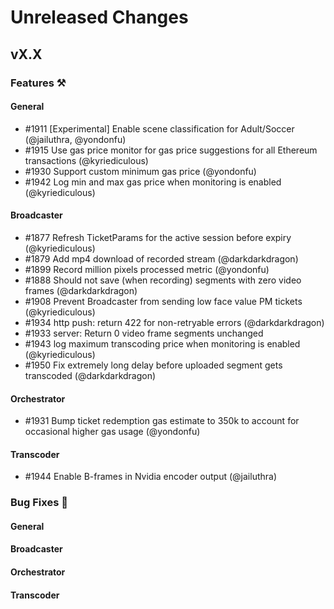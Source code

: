 # Unreleased Changes

## vX.X

### Features ⚒

#### General

- \#1911 [Experimental] Enable scene classification for Adult/Soccer (@jailuthra, @yondonfu)
- \#1915 Use gas price monitor for gas price suggestions for all Ethereum transactions (@kyriediculous)
- \#1930 Support custom minimum gas price (@yondonfu)
- \#1942 Log min and max gas price when monitoring is enabled (@kyriediculous)

#### Broadcaster

- \#1877 Refresh TicketParams for the active session before expiry (@kyriediculous)
- \#1879 Add mp4 download of recorded stream (@darkdarkdragon)
- \#1899 Record million pixels processed metric (@yondonfu)
- \#1888 Should not save (when recording) segments with zero video frames (@darkdarkdragon)
- \#1908 Prevent Broadcaster from sending low face value PM tickets (@kyriediculous)
- \#1934 http push: return 422 for non-retryable errors (@darkdarkdragon)
- \#1933 server: Return 0 video frame segments unchanged
- \#1943 log maximum transcoding price when monitoring is enabled (@kyriediculous)
- \#1950 Fix extremely long delay before uploaded segment gets transcoded (@darkdarkdragon)

#### Orchestrator

- \#1931 Bump ticket redemption gas estimate to 350k to account for occasional higher gas usage (@yondonfu)

#### Transcoder

- \#1944 Enable B-frames in Nvidia encoder output (@jailuthra)

### Bug Fixes 🐞

#### General

#### Broadcaster

#### Orchestrator

#### Transcoder
